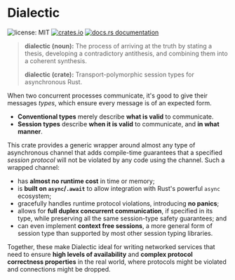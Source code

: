 # Dialectic

![license: MIT](https://img.shields.io/github/license/boltlabs-inc/dialectic)
[![crates.io](https://img.shields.io/crates/v/dialectic)](https://crates.io/crates/dialectic)
[![docs.rs documentation](https://docs.rs/dialectic/badge.svg)](https://docs.rs/dialectic)

> **dialectic (noun):** The process of arriving at the truth by stating a thesis, developing a
> contradictory antithesis, and combining them into a coherent synthesis.
>
> **dialectic (crate):** Transport-polymorphic session types for asynchronous Rust.

When two concurrent processes communicate, it's good to give their messages *types*, which
ensure every message is of an expected form.

- **Conventional types** merely describe **what is valid** to communicate.
- **Session types** describe **when it is valid** to communicate, and **in what manner**.

This crate provides a generic wrapper around almost any type of asynchronous channel that adds
compile-time guarantees that a specified *session protocol* will not be violated by any code
using the channel. Such a wrapped channel:

- has **almost no runtime cost** in time or memory;
- is **built on `async`/`.await`** to allow integration with Rust's powerful `async` ecosystem;
- gracefully handles runtime protocol violations, introducing **no panics**;
- allows for **full duplex concurrent communication**, if specified in its type, while
  preserving all the same session-type safety guarantees; and
- can even implement **context free sessions**, a more general form of session type than
  supported by most other session typing libraries.

Together, these make Dialectic ideal for writing networked services that need to ensure **high
levels of availability** and **complex protocol correctness properties** in the real world,
where protocols might be violated and connections might be dropped.


